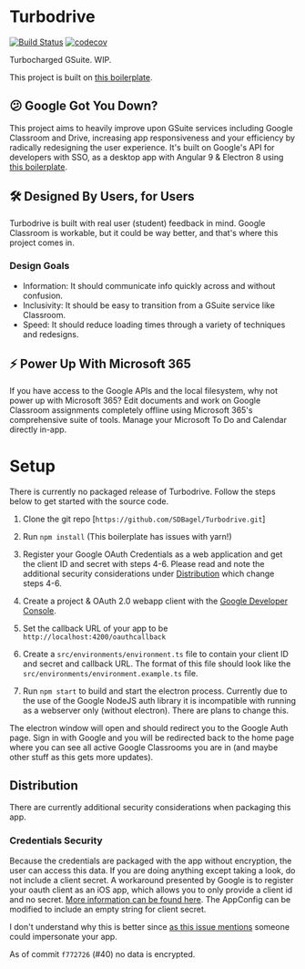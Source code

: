 # Turbodrive
[![Build Status](https://travis-ci.com/SDBagel/Turbodrive.svg?branch=master)](https://travis-ci.com/SDBagel/Turbodrive) [![codecov](https://codecov.io/gh/SDBagel/Turbodrive/branch/master/graph/badge.svg)](https://codecov.io/gh/SDBagel/Turbodrive)

Turbocharged GSuite. WIP.

This project is built on [this boilerplate](https://github.com/maximegris/angular-electron).

## 😕 Google Got You Down?

This project aims to heavily improve upon GSuite services including Google Classroom and Drive, increasing app responsiveness and your efficiency by radically redesigning the user experience. It's built on Google's API for developers with SSO, as a desktop app with Angular 9 & Electron 8 using [this boilerplate](https://github.com/maximegris/angular-electron).

## 🛠 Designed By Users, for Users

Turbodrive is built with real user (student) feedback in mind. Google Classroom is workable, but it could be way better, and that's where this project comes in.

### Design Goals
- Information: It should communicate info quickly across and without confusion.
- Inclusivity: It should be easy to transition from a GSuite service like Classroom.
- Speed: It should reduce loading times through a variety of techniques and redesigns.

## ⚡ Power Up With Microsoft 365

If you have access to the Google APIs and the local filesystem, why not power up with Microsoft 365? Edit documents and work on Google Classroom assignments completely offline using Microsoft 365's comprehensive suite of tools. Manage your Microsoft To Do and Calendar directly in-app.

# Setup
There is currently no packaged release of Turbodrive. Follow the steps below to get started with the source code.

1) Clone the git repo [`https://github.com/SDBagel/Turbodrive.git`]

2) Run `npm install` (This boilerplate has issues with yarn!)

3) Register your Google OAuth Credentials as a web application and get the client ID and secret with steps 4-6. Please read and note the additional security considerations under [Distribution](#Distribution) which change steps 4-6.

4) Create a project & OAuth 2.0 webapp client with the [Google Developer Console](https://console.developers.google.com/apis/credentials).

5) Set the callback URL of your app to be `http://localhost:4200/oauthcallback`

6) Create a `src/environments/environment.ts` file to contain your client ID and secret and callback URL. The format of this file should look like the `src/environments/environment.example.ts` file.

7) Run `npm start` to build and start the electron process. Currently due to the use of the Google NodeJS auth library it is incompatible with running as a webserver only (without electron). There are plans to change this.

The electron window will open and should redirect you to the Google Auth page. Sign in with Google and you will be redirected back to the home page where you can see all active Google Classrooms you are in (and maybe other stuff as this gets more updates).

## Distribution

There are currently additional security considerations when packaging this app. 

### Credentials Security
Because the credentials are packaged with the app without encryption, the user can access this data. If you are doing anything except taking a look, do not include a client secret. A workaround presented by Google is to register your oauth client as an iOS app, which allows you to only provide a client id and no secret. [More information can be found here](https://github.com/googleapis/google-auth-library-nodejs#oauth2-with-installed-apps-electron). The AppConfig can be modified to include an empty string for client secret.

I don't understand why this is better since [as this issue mentions](https://github.com/googleapis/google-auth-library-nodejs/issues/299#issuecomment-380939714) someone could impersonate your app.

As of commit `f772726` (#40) no data is encrypted.